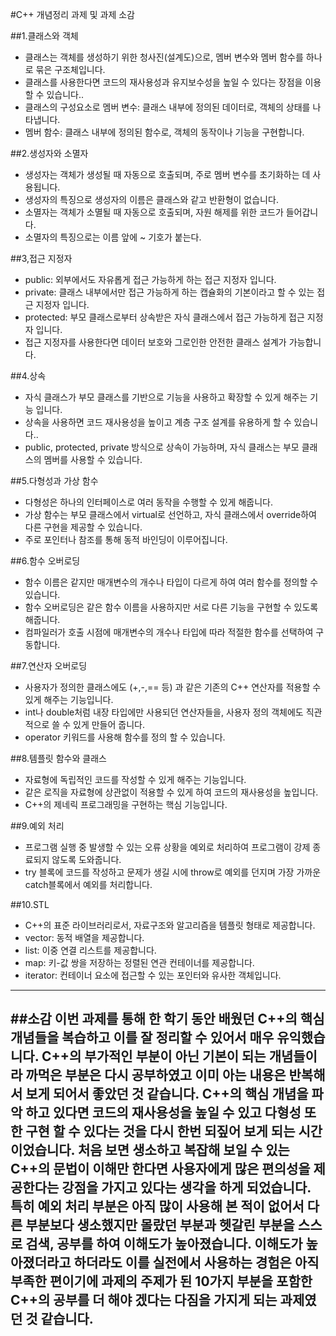 #C++ 개념정리 과제 및 과제 소감

##1.클래스와 객체
- 클래스는 객체를 생성하기 위한 청사진(설계도)으로, 멤버 변수와 멤버 함수를 하나로 묶은 구조체입니다.
- 클래스를 사용한다면 코드의 재사용성과 유지보수성을 높일 수 있다는 장점을 이용할 수 있습니다..
- 클래스의 구성요소로 멤버 변수: 클래스 내부에 정의된 데이터로, 객체의 상태를 나타냅니다.
- 멤버 함수: 클래스 내부에 정의된 함수로, 객체의 동작이나 기능을 구현합니다.

##2.생성자와 소멸자
- 생성자는 객체가 생성될 때 자동으로 호출되며, 주로 멤버 변수를 초기화하는 데 사용됩니다. 
- 생성자의 특징으로 생성자의 이름은 클래스와 같고 반환형이 없습니다.
- 소멸자는 객체가 소멸될 때 자동으로 호출되며, 자원 해제를 위한 코드가 들어갑니다. 
- 소멸자의 특징으로는 이름 앞에 ~ 기호가 붙는다.

##3,접근 지정자
- public: 외부에서도 자유롭게 접근 가능하게 하는 접근 지정자 입니다.
- private: 클래스 내부에서만 접근 가능하게 하는 캡슐화의 기본이라고 할 수 있는 접근 지정자 입니다.
- protected: 부모 클래스로부터 상속받은 자식 클래스에서 접근 가능하게 접근 지정자 입니다.
- 접근 지정자를 사용한다면 데이터 보호와 그로인한 안전한 클래스 설계가 가능합니다.

##4.상속
- 자식 클래스가 부모 클래스를 기반으로 기능을 사용하고 확장할 수 있게 해주는 기능 입니다. 
- 상속을 사용하면 코드 재사용성을 높이고 계층 구조 설계를 유용하게 할 수 있습니다.. 
- public, protected, private 방식으로 상속이 가능하며, 자식 클래스는 부모 클래스의 멤버를 사용할 수 있습니다.

##5.다형성과 가상 함수
- 다형성은 하나의 인터페이스로 여러 동작을 수행할 수 있게 해줍니다. 
- 가상 함수는 부모 클래스에서 virtual로 선언하고, 자식 클래스에서 override하여 다른 구현을 제공할 수 있습니다. 
- 주로 포인터나 참조를 통해 동적 바인딩이 이루어집니다.

##6.함수 오버로딩
- 함수 이름은 같지만 매개변수의 개수나 타입이 다르게 하여 여러 함수를 정의할 수 있습니다. 
- 함수 오버로딩은 같은 함수 이름을 사용하지만 서로 다른 기능을 구현할 수 있도록 해줍니다. 
- 컴파일러가 호출 시점에 매개변수의 개수나 타입에 따라 적절한 함수를 선택하여 구동합니다.

##7.연산자 오버로딩
- 사용자가 정의한 클래스에도 (+,-,== 등) 과 같은 기존의 C++ 연산자를 적용할 수 있게 해주는 기능입니다.
- int나 double처럼 내장 타입에만 사용되던 연산자들을, 사용자 정의 객체에도 직관적으로 쓸 수 있게 만들어 줍니다.
- operator 키워드를 사용해 함수를 정의 할 수 있습니다.

##8.템플릿 함수와 클래스
- 자료형에 독립적인 코드를 작성할 수 있게 해주는 기능입니다. 
- 같은 로직을 자료형에 상관없이 적용할 수 있게 하여 코드의 재사용성을 높입니다.
- C++의 제네릭 프로그래밍을 구현하는 핵심 기능입니다.

##9.예외 처리
- 프로그램 실행 중 발생할 수 있는 오류 상황을 예외로 처리하여 프로그램이 강제 종료되지 않도록 도와줍니다. 
- try 블록에 코드를 작성하고 문제가 생길 시에 throw로 예외를 던지며 가장 가까운 catch블록에서 예외를 처리합니다.

##10.STL
- C++의 표준 라이브러리로서, 자료구조와 알고리즘을 템플릿 형태로 제공합니다.
- vector: 동적 배열을 제공합니다.
- list: 이중 연결 리스트를 제공합니다.
- map: 키-값 쌍을 저장하는 정렬된 연관 컨테이너를 제공합니다.
- iterator: 컨테이너 요소에 접근할 수 있는 포인터와 유사한 객체입니다.

---
##소감
이번 과제를 통해 한 학기 동안 배웠던 C++의 핵심 개념들을 복습하고 이를 잘 정리할 수 있어서 매우 유익했습니다.
C++의 부가적인 부분이 아닌 기본이 되는 개념들이라 까먹은 부분은 다시 공부하였고 이미 아는 내용은 반복해서 보게 되어서 좋았던 것 같습니다.
C++의 핵심 개념을 파악 하고 있다면 코드의 재사용성을 높일 수 있고 다형성 또한 구현 할 수 있다는 것을 다시 한번 되짚어 보게 되는 시간이었습니다.
처음 보면 생소하고 복잡해 보일 수 있는 C++의 문법이 이해만 한다면 사용자에게 많은 편의성을 제공한다는 강점을 가지고 있다는 생각을 하게 되었습니다.
특히 예외 처리 부분은 아직 많이 사용해 본 적이 없어서 다른 부분보다 생소했지만 몰랐던 부분과 헷갈린 부분을 스스로 검색, 공부를 하여 이해도가 높아졌습니다.
이해도가 높아졌더라고 하더라도 이를 실전에서 사용하는 경험은 아직 부족한 편이기에 과제의 주제가 된 10가지 부분을 포함한 C++의 공부를 더 해야 겠다는 다짐을 가지게 되는 과제였던 것 같습니다.
---
